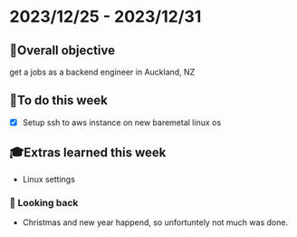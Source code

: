 # 2023/12/25 - 2023/12/31

## 🎯Overall objective
get a jobs as a backend engineer in Auckland, NZ

## 📝To do this week
- [x] Setup ssh to aws instance on new baremetal linux os

## 🎓Extras learned this week
- Linux settings

### 🧭 Looking back
- Christmas and new year happend, so unfortuntely not much was done.

